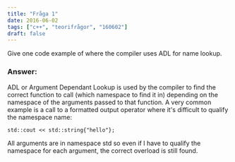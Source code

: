 ```yaml
---
title: "Fråga 1"
date: 2016-06-02
tags: ["c++", "teorifrågor", "160602"]
draft: false
---
```

Give one code example of where the compiler uses ADL for name lookup.
<!--more-->
### Answer:
ADL or Argument Dependant Lookup is used by the compiler to find the correct function to call (which namespace to find it in) depending on the namespace of the arguments passed to that function. 
A very common example is a call to a formatted output operator where it's difficult to qualify the namespace name:
```
std::cout << std::string{"hello"};
```
All arguments are in namespace std so even if I have to qualify the namespace for each argument, the correct overload is still found.